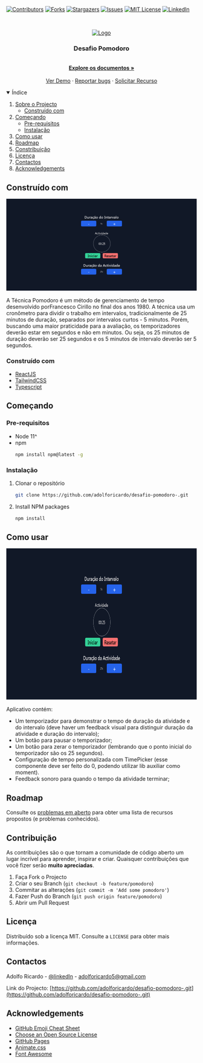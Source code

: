 [![Contributors][contributors-shield]][contributors-url]
[![Forks][forks-shield]][forks-url]
[![Stargazers][stars-shield]][stars-url]
[![Issues][issues-shield]][issues-url]
[![MIT License][license-shield]][license-url]
[![LinkedIn][linkedin-shield]][linkedin-url]


<!-- PROJECT LOGO -->
<br />
<p align="center">
  <a href="https://github.com/adolforicardo/desafio-pomodoro-">
    <img src="https://raw.githubusercontent.com/othneildrew/Best-README-Template/master/images/logo.png" alt="Logo" width="80" height="80">
  </a>

  <h3 align="center">Desafio Pomodoro</h3>

  <p align="center">
    <br />
    <a href="https://github.com/adolforicardo/desafio-pomodoro-"><strong>Explore os documentos »</strong></a>
    <br />
    <br />
    <a href="">Ver Demo</a>
    ·
    <a href="https://github.com/adolforicardo/desafio-pomodoro-/issues">Reportar bugs</a>
    ·
    <a href="https://github.com/adolforicardo/desafio-pomodoro-/issues">Solicitar Recurso</a>
  </p>
</p>



<!-- TABLE OF CONTENTS -->
<details open="open">
  <summary>Índice</summary>
  <ol>
    <li>
      <a href="#sobre-o-projecto">Sobre o Projecto</a>
      <ul>
        <li><a href="#construído-com">Construído com</a></li>
      </ul>
    </li>
    <li>
      <a href="#começando">Começando</a>
      <ul>
        <li><a href="#pre-requisitos">Pre-requisitos</a></li>
        <li><a href="#instalação">Instalação</a></li>
      </ul>
    </li>
    <li><a href="#como-usar">Como usar</a></li>
    <li><a href="#roadmap">Roadmap</a></li>
    <li><a href="#constribuição">Constribuição</a></li>
    <li><a href="#licença">Licença</a></li>
    <li><a href="#contactis">Contactos</a></li>
    <li><a href="#acknowledgements">Acknowledgements</a></li>
  </ol>
</details>



<!-- ABOUT THE PROJECT -->
## Construído com

[![Product Name Screen Shot][product-screenshot]](https://example.com)

A Técnica Pomodoro é um método de gerenciamento de tempo desenvolvido porFrancesco Cirillo no final dos anos 1980. A técnica usa um cronômetro para dividir o trabalho em intervalos, tradicionalmente de 25 minutos de duração, separados por intervalos curtos - 5 minutos.
Porém, buscando uma maior praticidade para a avaliação, os temporizadores deverão estar em segundos e não em minutos. Ou seja, os 25 minutos de duração deverão ser 25 segundos e os 5 minutos de intervalo deverão ser 5 segundos.


### Construído com

* [ReactJS](https://reactjs.org/)
* [TailwindCSS](https://tailwindcss.com/)
* [Typescript](https://www.typescriptlang.org/)



<!-- GETTING STARTED -->
## Começando

### Pre-requisitos

* Node 11^
* npm
  ```sh
  npm install npm@latest -g
  ```

### Instalação

1. Clonar o repositório
   ```sh
   git clone https://github.com/adolforicardo/desafio-pomodoro-.git
   ```
2. Install NPM packages
   ```sh
   npm install
   ```



<!-- USAGE EXAMPLES -->
## Como usar

<img src="./src/assets/tela.png" alt="Logo" width="800" height="400">

Aplicativo contém:
* Um temporizador para demonstrar o tempo de duração da atividade e do intervalo (deve haver um feedback visual para distinguir duração da atividade e duração do intervalo);
* Um botão para pausar o temporizador;
* Um botão para zerar o temporizador (lembrando que o ponto inicial do temporizador são os 25 segundos).
* Configuração de tempo personalizada com TimePicker (esse componente deve ser feito do 0, podendo utilizar lib auxiliar como moment).
* Feedback sonoro para quando o tempo da atividade terminar;


<!-- ROADMAP -->
## Roadmap

Consulte os [problemas em aberto](https://github.com/adolforicardo/desafio-pomodoro-/issues) para obter uma lista de recursos propostos (e problemas conhecidos).


<!-- CONTRIBUTING -->
## Contribuição

As contribuições são o que tornam a comunidade de código aberto um lugar incrível para aprender, inspirar e criar. Quaisquer contribuições que você fizer serão  **muito apreciadas**.

1. Faça Fork o Projecto
2. Criar o seu Branch (`git checkout -b feature/pomodoro`)
3. Commitar as alterações (`git commit -m 'Add some pomodoro'`)
4. Fazer Push do Branch (`git push origin feature/pomodoro`)
5. Abrir um Pull Request



<!-- LICENSE -->
## Licença

Distribuído sob a licença MIT. Consulte a `LICENSE` para obter mais informações.


<!-- CONTACT -->
## Contactos

Adolfo Ricardo - [@linkedIn](https://www.linkedin.com/in/adolfo-ricardo-82960a189/) - adolforicardo5@gmail.com

Link do Projecto: [https://github.com/adolforicardo/desafio-pomodoro-.git](https://github.com/adolforicardo/desafio-pomodoro-.git)



<!-- ACKNOWLEDGEMENTS -->
## Acknowledgements
* [GitHub Emoji Cheat Sheet](https://www.webpagefx.com/tools/emoji-cheat-sheet)
* [Choose an Open Source License](https://choosealicense.com)
* [GitHub Pages](https://pages.github.com)
* [Animate.css](https://daneden.github.io/animate.css)
* [Font Awesome](https://fontawesome.com)





<!-- MARKDOWN LINKS & IMAGES -->
[contributors-shield]: https://img.shields.io/github/contributors/adolforicardo/desafio-pomodoro-.svg
[contributors-url]: https://github.com/adolforicardo/desafio-pomodoro-/graphs/contributors
[forks-shield]: https://img.shields.io/github/forks/adolforicardo/desafio-pomodoro-.svg
[forks-url]: https://github.com/adolforicardo/desafio-pomodoro-/network/members
[stars-shield]: https://img.shields.io/github/stars/adolforicardo/desafio-pomodoro-.svg
[stars-url]: https://github.com/adolforicardo/desafio-pomodoro-/stargazers
[issues-shield]: https://img.shields.io/github/issues/adolforicardo/desafio-pomodoro-.svg
[issues-url]: https://github.com/adolforicardo/desafio-pomodoro-/issues
[license-shield]: https://img.shields.io/github/license/adolforicardo/desafio-pomodoro-.svg
[license-url]: https://github.com/adolforicardo/desafio-pomodoro-/blob/master/LICENSE.txt
[linkedin-shield]: https://img.shields.io/badge/-LinkedIn-black.svg?logo=linkedin&colorB=0A66C2
[linkedin-url]: https://www.linkedin.com/in/adolfo-ricardo-82960a189
[product-screenshot]: src/assets/tela.png